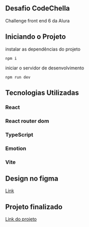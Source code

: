 ## Desafio CodeChella

Challenge front end 6 da Alura
## Iniciando o Projeto

instalar as dependências do projeto
```
npm i
```
iniciar o servidor de desenvolvimento
```
npm run dev
```

## Tecnologias Utilizadas
<h3>React</h3>
<h3>React router dom</h3>
<h3>TypeScript</h3>
<h3>Emotion</h3>
<h3>Vite</h3>

## Design no figma

[Link](https://www.figma.com/file/xHLPBeA2ujaXbBjHMK9xh7/CodeChella-%7C-Challenge-I---Front-end-2023?type=design&mode=design&t=p9U6nTWroXYs5NQU-0)

## Projeto finalizado

[Link do projeto]()
